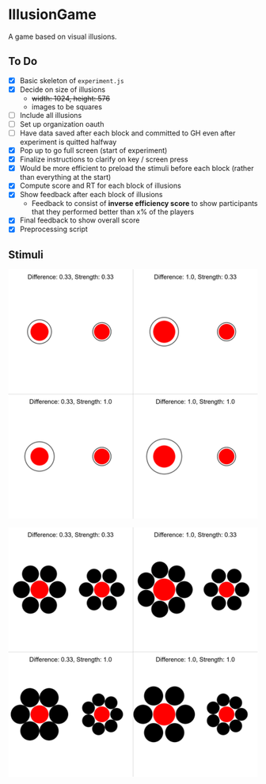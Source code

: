 # IllusionGame
A game based on visual illusions.

## To Do
- [x] Basic skeleton of `experiment.js`
- [x] Decide on size of illusions
  - <s>width: 1024, height: 576</s>
  - images to be squares
- [ ] Include all illusions
- [ ] Set up organization oauth
- [ ] Have data saved after each block and committed to GH even after experiment is quitted halfway
- [x] Pop up to go full screen (start of experiment)
- [x] Finalize instructions to clarify on key / screen press
- [x] Would be more efficient to preload the stimuli before each block (rather than everything at the start)
- [x] Compute score and RT for each block of illusions
- [x] Show feedback after each block of illusions
  - Feedback to consist of **inverse efficiency score** to show participants that they performed better than x% of the players
- [x] Final feedback to show overall score
- [x] Preprocessing script

## Stimuli

![](utils/Delboeuf_Mosaic.png)

![](utils/Ebbinghaus_Mosaic.png)
